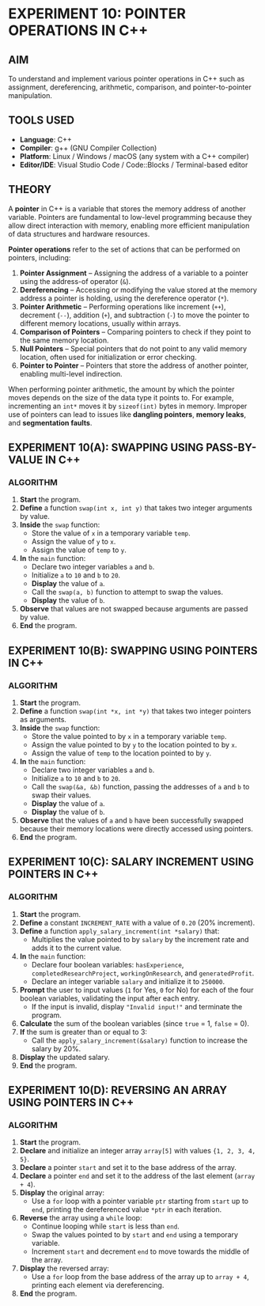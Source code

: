 # EXPERIMENT 10: POINTER OPERATIONS IN C++

## AIM
To understand and implement various pointer operations in C++ such as assignment, dereferencing, arithmetic, comparison, and pointer-to-pointer manipulation.

## TOOLS USED
- **Language**: C++  
- **Compiler**: g++ (GNU Compiler Collection)  
- **Platform**: Linux / Windows / macOS (any system with a C++ compiler)  
- **Editor/IDE**: Visual Studio Code / Code::Blocks / Terminal-based editor  

## THEORY

A **pointer** in C++ is a variable that stores the memory address of another variable. Pointers are fundamental to low-level programming because they allow direct interaction with memory, enabling more efficient manipulation of data structures and hardware resources.

**Pointer operations** refer to the set of actions that can be performed on pointers, including:  

1. **Pointer Assignment** – Assigning the address of a variable to a pointer using the address-of operator (`&`).  
2. **Dereferencing** – Accessing or modifying the value stored at the memory address a pointer is holding, using the dereference operator (`*`).  
3. **Pointer Arithmetic** – Performing operations like increment (`++`), decrement (`--`), addition (`+`), and subtraction (`-`) to move the pointer to different memory locations, usually within arrays.  
4. **Comparison of Pointers** – Comparing pointers to check if they point to the same memory location.  
5. **Null Pointers** – Special pointers that do not point to any valid memory location, often used for initialization or error checking.  
6. **Pointer to Pointer** – Pointers that store the address of another pointer, enabling multi-level indirection.  

When performing pointer arithmetic, the amount by which the pointer moves depends on the size of the data type it points to. For example, incrementing an `int*` moves it by `sizeof(int)` bytes in memory. Improper use of pointers can lead to issues like **dangling pointers**, **memory leaks**, and **segmentation faults**.

## EXPERIMENT 10(A): SWAPPING USING PASS-BY-VALUE IN C++

### ALGORITHM

1. **Start** the program.
2. **Define** a function `swap(int x, int y)` that takes two integer arguments by value.
3. **Inside** the `swap` function:  
   - Store the value of `x` in a temporary variable `temp`.  
   - Assign the value of `y` to `x`.  
   - Assign the value of `temp` to `y`.  
4. **In** the `main` function:  
   - Declare two integer variables `a` and `b`.  
   - Initialize `a` to `10` and `b` to `20`.  
   - **Display** the value of `a`.  
   - Call the `swap(a, b)` function to attempt to swap the values.  
   - **Display** the value of `b`.  
5. **Observe** that values are not swapped because arguments are passed by value.  
6. **End** the program.

## EXPERIMENT 10(B): SWAPPING USING POINTERS IN C++

### ALGORITHM

1. **Start** the program.
2. **Define** a function `swap(int *x, int *y)` that takes two integer pointers as arguments.
3. **Inside** the `swap` function:  
   - Store the value pointed to by `x` in a temporary variable `temp`.  
   - Assign the value pointed to by `y` to the location pointed to by `x`.  
   - Assign the value of `temp` to the location pointed to by `y`.  
4. **In** the `main` function:  
   - Declare two integer variables `a` and `b`.  
   - Initialize `a` to `10` and `b` to `20`.  
   - Call the `swap(&a, &b)` function, passing the addresses of `a` and `b` to swap their values.  
   - **Display** the value of `a`.  
   - **Display** the value of `b`.  
5. **Observe** that the values of `a` and `b` have been successfully swapped because their memory locations were directly accessed using pointers.  
6. **End** the program.

## EXPERIMENT 10(C): SALARY INCREMENT USING POINTERS IN C++

### ALGORITHM

1. **Start** the program.
2. **Define** a constant `INCREMENT_RATE` with a value of `0.20` (20% increment).
3. **Define** a function `apply_salary_increment(int *salary)` that:  
   - Multiplies the value pointed to by `salary` by the increment rate and adds it to the current value.  
4. **In** the `main` function:  
   - Declare four boolean variables: `hasExperience`, `completedResearchProject`, `workingOnResearch`, and `generatedProfit`.  
   - Declare an integer variable `salary` and initialize it to `250000`.  
5. **Prompt** the user to input values (`1` for Yes, `0` for No) for each of the four boolean variables, validating the input after each entry.  
   - If the input is invalid, display `"Invalid input!"` and terminate the program.  
6. **Calculate** the sum of the boolean variables (since `true` = 1, `false` = 0).  
7. **If** the sum is greater than or equal to 3:  
   - Call the `apply_salary_increment(&salary)` function to increase the salary by 20%.  
8. **Display** the updated salary.  
9. **End** the program.

## EXPERIMENT 10(D): REVERSING AN ARRAY USING POINTERS IN C++

### ALGORITHM

1. **Start** the program.
2. **Declare** and initialize an integer array `array[5]` with values `{1, 2, 3, 4, 5}`.
3. **Declare** a pointer `start` and set it to the base address of the array.
4. **Declare** a pointer `end` and set it to the address of the last element (`array + 4`).
5. **Display** the original array:  
   - Use a `for` loop with a pointer variable `ptr` starting from `start` up to `end`, printing the dereferenced value `*ptr` in each iteration.
6. **Reverse** the array using a `while` loop:  
   - Continue looping while `start` is less than `end`.  
   - Swap the values pointed to by `start` and `end` using a temporary variable.  
   - Increment `start` and decrement `end` to move towards the middle of the array.
7. **Display** the reversed array:  
   - Use a `for` loop from the base address of the array up to `array + 4`, printing each element via dereferencing.
8. **End** the program.
